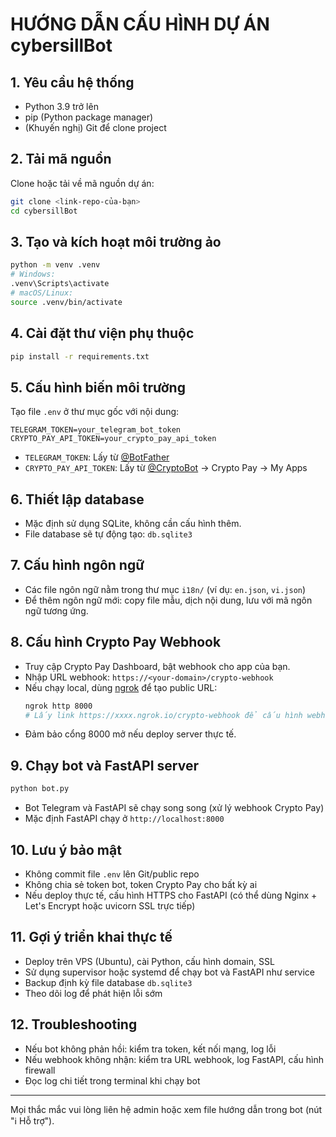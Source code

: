 # HƯỚNG DẪN CẤU HÌNH DỰ ÁN cybersillBot

## 1. Yêu cầu hệ thống
- Python 3.9 trở lên
- pip (Python package manager)
- (Khuyến nghị) Git để clone project

## 2. Tải mã nguồn
Clone hoặc tải về mã nguồn dự án:
```bash
git clone <link-repo-của-bạn>
cd cybersillBot
```

## 3. Tạo và kích hoạt môi trường ảo
```bash
python -m venv .venv
# Windows:
.venv\Scripts\activate
# macOS/Linux:
source .venv/bin/activate
```

## 4. Cài đặt thư viện phụ thuộc
```bash
pip install -r requirements.txt
```

## 5. Cấu hình biến môi trường
Tạo file `.env` ở thư mục gốc với nội dung:
```env
TELEGRAM_TOKEN=your_telegram_bot_token
CRYPTO_PAY_API_TOKEN=your_crypto_pay_api_token
```
- `TELEGRAM_TOKEN`: Lấy từ [@BotFather](https://t.me/BotFather)
- `CRYPTO_PAY_API_TOKEN`: Lấy từ [@CryptoBot](https://t.me/CryptoBot) → Crypto Pay → My Apps

## 6. Thiết lập database
- Mặc định sử dụng SQLite, không cần cấu hình thêm.
- File database sẽ tự động tạo: `db.sqlite3`

## 7. Cấu hình ngôn ngữ
- Các file ngôn ngữ nằm trong thư mục `i18n/` (ví dụ: `en.json`, `vi.json`)
- Để thêm ngôn ngữ mới: copy file mẫu, dịch nội dung, lưu với mã ngôn ngữ tương ứng.

## 8. Cấu hình Crypto Pay Webhook
- Truy cập Crypto Pay Dashboard, bật webhook cho app của bạn.
- Nhập URL webhook: `https://<your-domain>/crypto-webhook`
- Nếu chạy local, dùng [ngrok](https://ngrok.com/) để tạo public URL:
  ```bash
  ngrok http 8000
  # Lấy link https://xxxx.ngrok.io/crypto-webhook để cấu hình webhook
  ```
- Đảm bảo cổng 8000 mở nếu deploy server thực tế.

## 9. Chạy bot và FastAPI server
```bash
python bot.py
```
- Bot Telegram và FastAPI sẽ chạy song song (xử lý webhook Crypto Pay)
- Mặc định FastAPI chạy ở `http://localhost:8000`

## 10. Lưu ý bảo mật
- Không commit file `.env` lên Git/public repo
- Không chia sẻ token bot, token Crypto Pay cho bất kỳ ai
- Nếu deploy thực tế, cấu hình HTTPS cho FastAPI (có thể dùng Nginx + Let's Encrypt hoặc uvicorn SSL trực tiếp)

## 11. Gợi ý triển khai thực tế
- Deploy trên VPS (Ubuntu), cài Python, cấu hình domain, SSL
- Sử dụng supervisor hoặc systemd để chạy bot và FastAPI như service
- Backup định kỳ file database `db.sqlite3`
- Theo dõi log để phát hiện lỗi sớm

## 12. Troubleshooting
- Nếu bot không phản hồi: kiểm tra token, kết nối mạng, log lỗi
- Nếu webhook không nhận: kiểm tra URL webhook, log FastAPI, cấu hình firewall
- Đọc log chi tiết trong terminal khi chạy bot

---
Mọi thắc mắc vui lòng liên hệ admin hoặc xem file hướng dẫn trong bot (nút "ℹ️ Hỗ trợ"). 
